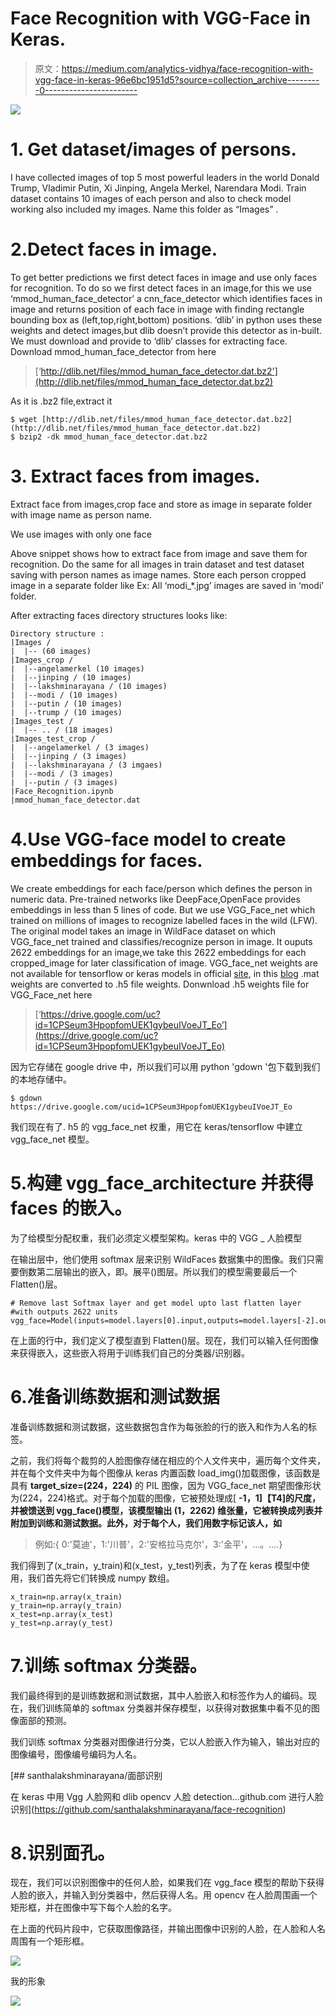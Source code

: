 # Face Recognition with VGG-Face in Keras.

> 原文：<https://medium.com/analytics-vidhya/face-recognition-with-vgg-face-in-keras-96e6bc1951d5?source=collection_archive---------0----------------------->

![](img/e5e23d3129674207cda97ef1a759e410.png)

# 1\. Get dataset/images of persons.

I have collected images of top 5 most powerful leaders in the world Donald Trump, Vladimir Putin, Xi Jinping, Angela Merkel, Narendara Modi. Train dataset contains 10 images of each person and also to check model working also included my images. Name this folder as “Images” .

# 2.Detect faces in image.

To get better predictions we first detect faces in image and use only faces for recognition. To do so we first detect faces in an image,for this we use ‘mmod_human_face_detector’ a cnn_face_detector which identifies faces in image and returns position of each face in image with finding rectangle bounding box as (left,top,right,bottom) positions. ‘dlib’ in python uses these weights and detect images,but dlib doesn’t provide this detector as in-built. We must download and provide to ‘dlib’ classes for extracting face. Download mmod_human_face_detector from here

> [‘http://dlib.net/files/mmod_human_face_detector.dat.bz2'](http://dlib.net/files/mmod_human_face_detector.dat.bz2)

As it is .bz2 file,extract it

```
$ wget [http://dlib.net/files/mmod_human_face_detector.dat.bz2](http://dlib.net/files/mmod_human_face_detector.dat.bz2) 
$ bzip2 -dk mmod_human_face_detector.dat.bz2 
```

# 3\. Extract faces from images.

Extract face from images,crop face and store as image in separate folder with image name as person name.

We use images with only one face

Above snippet shows how to extract face from image and save them for recognition. Do the same for all images in train dataset and test dataset saving with person names as image names. Store each person cropped image in a separate folder like Ex: All ‘modi_*.jpg’ images are saved in ‘modi’ folder.

After extracting faces directory structures looks like:

```
Directory structure :
|Images /
|  |-- (60 images)
|Images_crop /
|  |--angelamerkel (10 images)
|  |--jinping / (10 images)
|  |--lakshminarayana / (10 images)
|  |--modi / (10 images)
|  |--putin / (10 images) 
|  |--trump / (10 images)
|Images_test / 
|  |-- .. / (18 images)
|Images_test_crop / 
|  |--angelamerkel / (3 images)
|  |--jinping / (3 images)
|  |--lakshminarayana / (3 imgaes)
|  |--modi / (3 images)
|  |--putin / (3 images) 
|Face_Recognition.ipynb
|mmod_human_face_detector.dat
```

# 4.Use VGG-face model to create embeddings for faces.

We create embeddings for each face/person which defines the person in numeric data. Pre-trained networks like DeepFace,OpenFace provides embeddings in less than 5 lines of code. But we use VGG_Face_net which trained on millions of images to recognize labelled faces in the wild (LFW). The original model takes an image in WildFace dataset on which VGG_face_net trained and classifies/recognize person in image. It ouputs 2622 embeddings for an image,we take this 2622 embeddings for each cropped_image for later classification of image. VGG_face_net weights are not available for tensorflow or keras models in official [site](https://www.robots.ox.ac.uk/~vgg/software/vgg_face/), in this [blog](https://sefiks.com/2018/09/03/face-recognition-with-facenet-in-keras/) .mat weights are converted to .h5 file weights.
Donwnload .h5 weights file for VGG_Face_net here

> [‘https://drive.google.com/uc?id=1CPSeum3HpopfomUEK1gybeuIVoeJT_Eo’](https://drive.google.com/uc?id=1CPSeum3HpopfomUEK1gybeuIVoeJT_Eo)

因为它存储在 google drive 中，所以我们可以用 python 'gdown '包下载到我们的本地存储中。

```
$ gdown https://drive.google.com/ucid=1CPSeum3HpopfomUEK1gybeuIVoeJT_Eo 
```

我们现在有了. h5 的 vgg_face_net 权重，用它在 keras/tensorflow 中建立 vgg_face_net 模型。

# 5.构建 vgg_face_architecture 并获得 faces 的嵌入。

为了给模型分配权重，我们必须定义模型架构。keras 中的 VGG _ 人脸模型

在输出层中，他们使用 softmax 层来识别 WildFaces 数据集中的图像。我们只需要倒数第二层输出的嵌入，即。展平()图层。所以我们的模型需要最后一个 Flatten()层。

```
# Remove last Softmax layer and get model upto last flatten layer #with outputs 2622 units vgg_face=Model(inputs=model.layers[0].input,outputs=model.layers[-2].output) 
```

在上面的行中，我们定义了模型直到 Flatten()层。现在，我们可以输入任何图像来获得嵌入，这些嵌入将用于训练我们自己的分类器/识别器。

# 6.准备训练数据和测试数据

准备训练数据和测试数据，这些数据包含作为每张脸的行的嵌入和作为人名的标签。

之前，我们将每个裁剪的人脸图像存储在相应的个人文件夹中，遍历每个文件夹，并在每个文件夹中为每个图像从 keras 内置函数 load_img()加载图像，该函数是具有
**target_size=(224，224)** 的 PIL 图像，因为 VGG_face_net 期望图像形状为(224，224)格式。对于每个加载的图像，它被预处理成[ **-1，1]【T4]的尺度，并被馈送到 vgg_face()模型，该模型输出 **(1，2262)** 维张量，它被转换成列表并附加到训练和测试数据。此外，对于每个人，我们用数字标记该人，如**

> 例如:{ 0:'莫迪'，1:'川普'，2:'安格拉马克尔'，3:'金平'，…。….}

我们得到了(x_train，y_train)和(x_test，y_test)列表，为了在 keras 模型中使用，我们首先将它们转换成 numpy 数组。

```
x_train=np.array(x_train) 
y_train=np.array(y_train)
x_test=np.array(x_test) 
y_test=np.array(y_test) 
```

# 7.训练 softmax 分类器。

我们最终得到的是训练数据和测试数据，其中人脸嵌入和标签作为人的编码。现在，我们训练简单的 softmax 分类器并保存模型，以获得对数据集中看不见的图像面部的预测。

我们训练 softmax 分类器对图像进行分类，它以人脸嵌入作为输入，输出对应的图像编号，图像编号编码为人名。

[](https://github.com/santhalakshminarayana/face-recognition) [## santhalakshminarayana/面部识别

在 keras 中用 Vgg 人脸网和 dlib opencv 人脸 detection…github.com 进行人脸识别](https://github.com/santhalakshminarayana/face-recognition) 

# 8.识别面孔。

现在，我们可以识别图像中的任何人脸，如果我们在 vgg_face 模型的帮助下获得人脸的嵌入，并输入到分类器中，然后获得人名。用 opencv 在人脸周围画一个矩形框，并在图像中写下每个人脸的名字。

在上面的代码片段中，它获取图像路径，并输出图像中识别的人脸，在人脸和人名周围有一个矩形框。

![](img/dd487b36078cb7bd0fcda67165863b12.png)

我的形象

![](img/244426031c70d46d0e8d72b6a5f4a512.png)